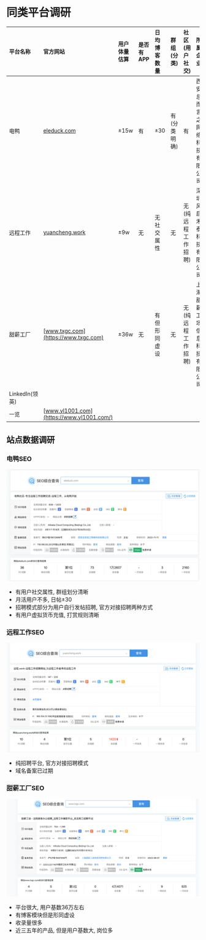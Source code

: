 
# 同类平台调研

| 平台名称         | 官方网站                                     | 用户体量估算 | 是否有APP | 日均博客数量 | 群组(分类)  | 社区(用户社交)   |所属企业     | 地址 | 微信公众号 |
|:-------------|:-----------------------------------------|:-------|:-------|:-------|:--------|:-----------|:--------|:---|:------|
| 电鸭           | [eleduck.com](https://eleduck.com)       | ±15w | 有      | ±30    | 有(分类明确) | 有          | 西安总而言之网络科技有限公司  | 西安 | 有     |
| 远程工作         | [yuancheng.work](https://yuancheng.work) | ±9w    | 无      | 无社交属性  | 无       | 无(纯远程工作招聘) |深圳风启禾泰科技有限公司 | 深圳 |有|
| 甜薪工厂         | [www.txgc.com](https://www.txgc.com)     | ±36w   | 无      | 有但形同虚设 | 无 | 无(纯远程工作招聘) | 上海甜薪工场信息科技有限公司 | 山海 | 有 |
| LinkedIn(领英) |                                          |        |        |        |   |            |                |    |   |
|        一览      | [www.yl1001.com](https://www.yl1001.com/)            |        |        |        |   |            |                |    |   |

## 站点数据调研
### 电鸭SEO
![img_2.png](../image/readMeImage/img_2.png)

- 有用户社交属性, 群组划分清晰
- 月活用户不多, 日帖±30
- 招聘模式部分为用户自行发帖招聘, 官方对接招聘两种方式
- 有用户虚拟货币充值, 打赏规则清晰

### 远程工作SEO
![img_1.png](../image/readMeImage/img_1.png)

- 纯招聘平台, 官方对接招聘模式
- 域名备案已过期

### 甜薪工厂SEO
![img.png](../image/readMeImage/img.png)

- 平台很大, 用户基数36万左右
- 有博客模块但是形同虚设
- 收录量很多
- 近三五年的产品, 但是用户基数大, 岗位多